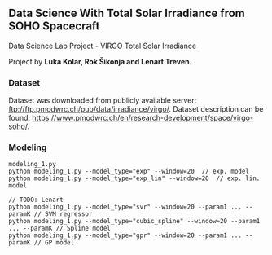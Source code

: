 ## Data Science With Total Solar Irradiance from SOHO Spacecraft

Data Science Lab Project - VIRGO Total Solar Irradiance

Project by **Luka Kolar, Rok Šikonja and Lenart Treven**.

### Dataset

Dataset was downloaded from publicly available server: ftp://ftp.pmodwrc.ch/pub/data/irradiance/virgo/.
Dataset description can be found: https://www.pmodwrc.ch/en/research-development/space/virgo-soho/.

### Modeling

    modeling_1.py
    python modeling_1.py --model_type="exp" --window=20  // exp. model
    python modeling_1.py --model_type="exp_lin" --window=20  // exp. lin. model
    
    // TODO: Lenart
    python modeling_1.py --model_type="svr" --window=20 --param1 ... --paramK // SVM regressor
    python modeling_1.py --model_type="cubic_spline" --window=20 --param1 ... --paramK // Spline model
    python modeling_1.py --model_type="gpr" --window=20 --param1 ... --paramK // GP model
